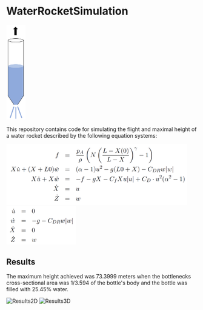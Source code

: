 # WaterRocketSimulation

<img src="/images/Raketen.PNG" alt="Rocket" width="50"/>

This repository contains code for simulating the flight and maximal height of a water rocket described by the following equation systems:

![Equation system 1](/images/Eq1.png)
![Equation system 2](/images/Eq2.png)

## Results
The maximum height achieved was 73.3999 meters when the bottlenecks cross-sectional area was 1/3.594 of the bottle's body and the bottle was filled with 25.45% water.

![Results2D](/images/TvåTillHundra.PNG)
![Results3D](/images/TvåTillHundraRoterad.PNG)
